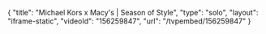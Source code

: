 {
    "title": "Michael Kors x Macy's | Season of Style",
    "type": "solo",
    "layout": "iframe-static",
    "videoId": "156259847",
    "url": "\/tvpembed\/156259847"
}